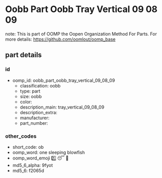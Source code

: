 # Oobb Part Oobb Tray Vertical 09 08 09  

note: This is part of OOMP the Oopen Organization Method For Parts. For more details: https://github.com/oomlout/oomp_base

##  part details





### id
* oomp_id: oobb_part_oobb_tray_vertical_09_08_09
  * classification: oobb
  * type: part
  * size: oobb
  * color: 
  * description_main: tray_vertical_09_08_09
  * description_extra: 
  * manufacturer: 
  * part_number: 

### other_codes
* short_code: ob
* oomp_word: one sleeping blowfish
* oomp_word_emoji :one: :sleeping: :blowfish:
* md5_6_alpha: 9fyot
* md5_6: f2065d